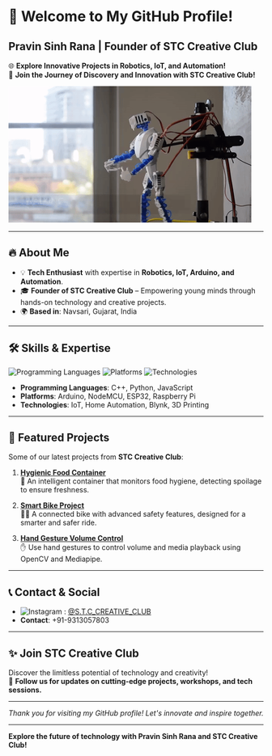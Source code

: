 # 👋 Welcome to My GitHub Profile!
## Pravin Sinh Rana | Founder of STC Creative Club

🌐 **Explore Innovative Projects in Robotics, IoT, and Automation!**  
🚀 **Join the Journey of Discovery and Innovation with STC Creative Club!**

![Creative Animation](https://github.com/pravin1016/pravin1016/blob/main/VK1F.gif)

---

## 🔥 About Me

- 💡 **Tech Enthusiast** with expertise in **Robotics, IoT, Arduino, and Automation**.
- 🎓 **Founder of STC Creative Club** – Empowering young minds through hands-on technology and creative projects.
- 🌍 **Based in**: Navsari, Gujarat, India

---

## 🛠️ Skills & Expertise

![Programming Languages](https://img.shields.io/badge/Code-C++%20|%20Python%20|%20JavaScript-blue)
![Platforms](https://img.shields.io/badge/Platforms-Arduino%20|%20NodeMCU%20|%20ESP32%20|%20Raspberry%20Pi-orange)
![Technologies](https://img.shields.io/badge/Technologies-IoT%20|%20Home%20Automation%20|%203D%20Printing-yellowgreen)

- **Programming Languages**: C++, Python, JavaScript
- **Platforms**: Arduino, NodeMCU, ESP32, Raspberry Pi
- **Technologies**: IoT, Home Automation, Blynk, 3D Printing

---

## 🌟 Featured Projects

Some of our latest projects from **STC Creative Club**:

1. **[Hygienic Food Container](https://github.com/username/Hygienic-Food-Container)**  
   🧊 An intelligent container that monitors food hygiene, detecting spoilage to ensure freshness.

2. **[Smart Bike Project](https://github.com/username/Smart-Bike-Project)**  
   🚴‍♂️ A connected bike with advanced safety features, designed for a smarter and safer ride.

3. **[Hand Gesture Volume Control](https://github.com/username/Hand-Gesture-Volume-Control)**  
   ✋ Use hand gestures to control volume and media playback using OpenCV and Mediapipe.

---

## 📞 Contact & Social

- ![Instagram](https://img.shields.io/badge/Instagram-%40S.T.C__CREATIVE__CLUB-%23E4405F?style=flat&logo=instagram&logoColor=white) : [@S.T.C_CREATIVE_CLUB](https://instagram.com/S.T.C_CREATIVE_CLUB)
- **Contact**: +91-9313057803

---

## ✨ Join STC Creative Club

Discover the limitless potential of technology and creativity!  
🌟 **Follow us for updates on cutting-edge projects, workshops, and tech sessions.**

---

_Thank you for visiting my GitHub profile! Let's innovate and inspire together._

---

**Explore the future of technology with Pravin Sinh Rana and STC Creative Club!**

